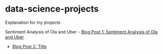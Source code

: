 # data-science-projects

Explanation for my projects

Sentiment Analysis of Ola and Uber - [Blog Post 1: Sentiment Analysis of Ola and Uber ](https://kalyandatajourney.blogspot.com/p/a-tale-of-two-ride-hailing-giants.html)
- [Blog Post 2: Title](blog_post2.md)
